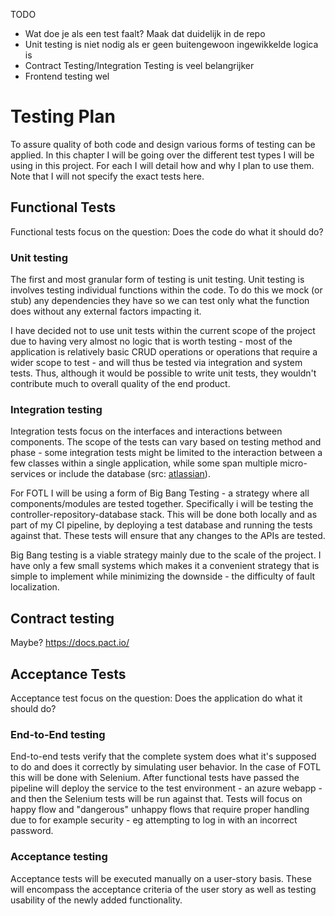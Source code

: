 TODO
- Wat doe je als een test faalt? Maak dat duidelijk in de repo
- Unit testing is niet nodig als er geen buitengewoon ingewikkelde logica is
- Contract Testing/Integration Testing is veel belangrijker
- Frontend testing wel


# Testing Plan

To assure quality of both code and design various forms of testing can be applied. In this chapter I will be going over the different test types I will be using in this project. For each I will detail how and why I plan to use them. Note that I will not specify the exact tests here.

## Functional Tests

Functional tests focus on the question: Does the code do what it should do?

### Unit testing

The first and most granular form of testing is unit testing. Unit testing is involves testing individual functions within the code. To do this we mock (or stub) any dependencies they have so we can test only what the function does without any external factors impacting it.

I have decided not to use unit tests within the current scope of the project due to having very almost no logic that is worth testing - most of the application is relatively basic CRUD operations or operations that require a wider scope to test - and will thus be tested via integration and system tests. Thus, although it would be possible to write unit tests, they wouldn't contribute much to overall quality of the end product.

### Integration testing

Integration tests focus on the interfaces and interactions between components. The scope of the tests can vary based on testing method and phase - some integration tests might be limited to the interaction between a few classes within a single application, while some span multiple micro-services or include the database (src: [atlassian](https://www.atlassian.com/continuous-delivery/software-testing/types-of-software-testing)).

For FOTL I will be using a form of Big Bang Testing - a strategy where all components/modules are tested together. Specifically i will be testing the controller-repository-database stack. This will be done both locally and as part of my CI pipeline, by deploying a test database and running the tests against that. These tests will ensure that any changes to the APIs are tested.

Big Bang testing is a viable strategy mainly due to the scale of the project. I have only a few small systems which makes it a convenient strategy that is simple to implement while minimizing the downside - the difficulty of fault localization.

## Contract testing

Maybe? https://docs.pact.io/

## Acceptance Tests

Acceptance test focus on the question: Does the application do what it should do?

### End-to-End testing

End-to-end tests verify that the complete system does what it's supposed to do and does it correctly by simulating user behavior. In the case of FOTL this will be done with Selenium. After functional tests have passed the pipeline will deploy the service to the test environment - an azure webapp - and then the Selenium tests will be run against that. Tests will focus on happy flow and "dangerous" unhappy flows that require proper handling due to for example security - eg attempting to log in with an incorrect password.

### Acceptance testing

Acceptance tests will be executed manually on a user-story basis. These will encompass the acceptance criteria of the user story as well as testing usability of the newly added functionality.
